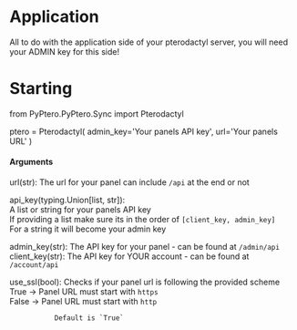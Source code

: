 # Application

All to do with the application side of your pterodactyl server, you will need your ADMIN key for this side!

# Starting
from PyPtero.PyPtero.Sync import Pterodactyl

ptero = Pterodactyl(
    admin_key='Your panels API key',
    url='Your panels URL'
    )
    
#### Arguments
url(str): The url for your panel can include `/api` at the end or not

api_key(typing.Union[list, str]):\
    A list or string for your panels API key\
    If providing a list make sure its in the order of `[client_key, admin_key]`\
    For a string it will become your admin key
    
admin_key(str): The API key for your panel - can be found at `/admin/api`\
client_key(str): The API key for YOUR account - can be found at `/account/api`

use_ssl(bool): Checks if your panel url is following the provided scheme\
               True -> Panel URL must start with `https`\
               False -> Panel URL must start with `http`
               
               Default is `True`
